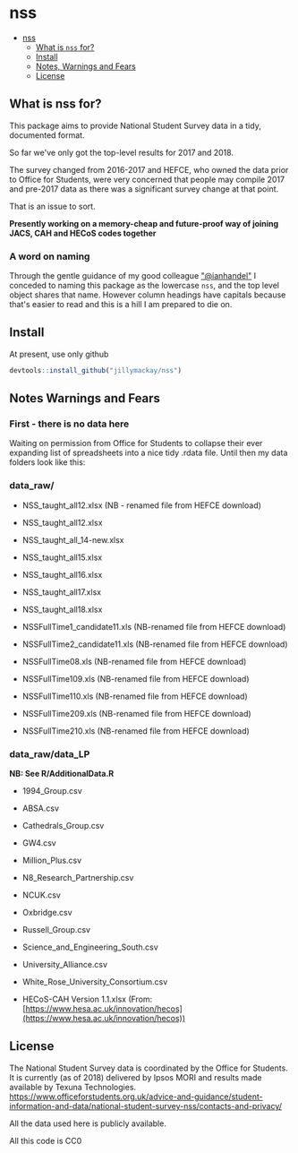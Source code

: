 # nss
- [nss](#nss)
    + [What is `nss` for?](#what-is-nss-for)
    + [Install](#install)
    + [Notes, Warnings and Fears](#notes-warnings-and-fears)
    + [License](#license)



## What is nss for?
This package aims to provide National Student Survey data in a tidy, documented format. 

So far we've only got the top-level results for 2017 and 2018.

The survey changed from 2016-2017 and HEFCE, who owned the data prior to Office for Students, were very concerned that people may compile 2017 and pre-2017 data as there was a significant survey change at that point. 

That is an issue to sort.

**Presently working on a memory-cheap and future-proof way of joining JACS, CAH and HECoS codes together**

### A word on naming
Through the gentle guidance of my good colleague ["@ianhandel"](https://github.com/ianhandel) I conceded to naming this package as the lowercase `nss`, and the top level object shares that name. However column headings have capitals because that's easier to read and this is a hill I am prepared to die on. 



## Install
At present, use only github


``` r
devtools::install_github("jillymackay/nss")
```

## Notes Warnings and Fears
### First - there is no data here
Waiting on permission from Office for Students to collapse their ever expanding list of spreadsheets into a nice tidy .rdata file. Until then my data folders look like this:


### data_raw/

+ NSS_taught_all12.xlsx (NB - renamed file from HEFCE download)

+ NSS_taught_all12.xlsx

+ NSS_taught_all_14-new.xlsx

+ NSS_taught_all15.xlsx

+ NSS_taught_all16.xlsx

+ NSS_taught_all17.xlsx

+ NSS_taught_all18.xlsx

+ NSSFullTime1_candidate11.xls (NB-renamed file from HEFCE download)

+ NSSFullTime2_candidate11.xls (NB-renamed file from HEFCE download)

+ NSSFullTime08.xls (NB-renamed file from HEFCE download)

+ NSSFullTime109.xls (NB-renamed file from HEFCE download)

+ NSSFullTime110.xls (NB-renamed file from HEFCE download)

+ NSSFullTime209.xls (NB-renamed file from HEFCE download)

+ NSSFullTime210.xls (NB-renamed file from HEFCE download)

### data_raw/data_LP
**NB: See R/AdditionalData.R**
+ 1994_Group.csv

+ ABSA.csv

+ Cathedrals_Group.csv

+ GW4.csv

+ Million_Plus.csv

+ N8_Research_Partnership.csv

+ NCUK.csv

+ Oxbridge.csv

+ Russell_Group.csv

+ Science_and_Engineering_South.csv

+ University_Alliance.csv

+ White_Rose_University_Consortium.csv

+ HECoS-CAH Version 1.1.xlsx  (From: [https://www.hesa.ac.uk/innovation/hecos](https://www.hesa.ac.uk/innovation/hecos))


License
-------

The National Student Survey data is coordinated by the Office for Students. It is currently (as of 2018) delivered by Ipsos MORI and results made available by Texuna Technologies.
https://www.officeforstudents.org.uk/advice-and-guidance/student-information-and-data/national-student-survey-nss/contacts-and-privacy/

All the data used here is publicly available. 

All this code is CC0

